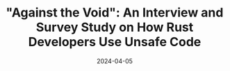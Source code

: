 ---
title: "\"Against the Void\": An Interview and Survey Study on How Rust Developers Use Unsafe Code"
authors: Ian McCormack, Tomas Dougan, Sam Estep, Hanan Hibshi, Jonathan Aldrich, Joshua Sunshine
category: preprint
conf: Preprint
in: "Arxiv"
date: 2024-04-05
arxiv: "2404.02230"
---